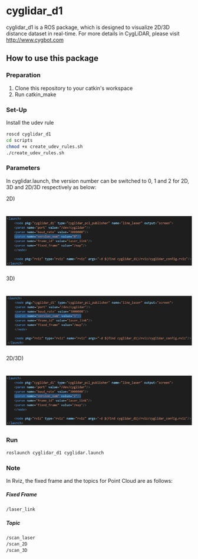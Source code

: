 # cyglidar_d1
cyglidar_d1 is a ROS package, which is designed to visualize 2D/3D distance dataset in real-time.
For more details in CygLiDAR, please visit http://www.cygbot.com

## How to use this package

### Preparation
1) Clone this repository to your catkin's workspace
2) Run catkin_make

### Set-Up
Install the udev rule
```bash
roscd cyglidar_d1
cd scripts
chmod +x create_udev_rules.sh
./create_udev_rules.sh
```

### Parameters
In cyglidar.launch, the version number can be switched to 0, 1 and 2 for 2D, 3D and 2D/3D respectively as below:

2D)
<h1 align="left">
  <img src="screenshots/param_2d.png" width="600"/>
</h1>

3D)
<h1 align="left">
  <img src="screenshots/param_3d.png" width="600"/>
</h1>

2D/3D)
<h1 align="left">
  <img src="screenshots/param_2d3d.png" width="600"/>
</h1>

### Run
```bash
roslaunch cyglidar_d1 cyglidar.launch
```

### Note
In Rviz, the fixed frame and the topics for Point Cloud are as follows:

##### Fixed Frame
```bash
/laser_link
```

##### Topic
```bash
/scan_laser
/scan_2D
/scan_3D
```
